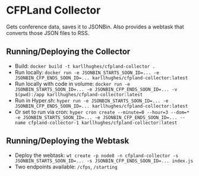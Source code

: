 # CFPLand Collector
Gets conference data, saves it to JSONBin. Also provides a webtask that converts those JSON files to RSS.

## Running/Deploying the Collector
- Build: `docker build -t karllhughes/cfpland-collector .`
- Run locally: `docker run -e JSONBIN_STARTS_SOON_ID=... -e JSONBIN_CFP_ENDS_SOON_ID=... karllhughes/cfpland-collector:latest`
- Run locally with code in volume: `docker run -e JSONBIN_STARTS_SOON_ID=... -e JSONBIN_CFP_ENDS_SOON_ID=... -v $(pwd):/app karllhughes/cfpland-collector:latest`
- Run in Hyper.sh: `hyper run -e JSONBIN_STARTS_SOON_ID=... -e JSONBIN_CFP_ENDS_SOON_ID=... karllhughes/cfpland-collector:latest`
- Or set to run via cron: `hyper cron create --minute=0 --hour=3 --dom=* -e JSONBIN_STARTS_SOON_ID=... -e JSONBIN_CFP_ENDS_SOON_ID=... --name cfpland-collector-1 karllhughes/cfpland-collector:latest`

## Running/Deploying the Webtask

- Deploy the webtask: `wt create -p node8 -n cfpland-collector -s JSONBIN_STARTS_SOON_ID=... -s JSONBIN_CFP_ENDS_SOON_ID=... index.js`
- Two endpoints available: `/cfps`, `/starting`

